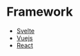 # Framework

- [Svelte](https://svelte.dev/)
- [Vuejs](https://vuejs.org/)
- [React](https://reactjs.org/)
